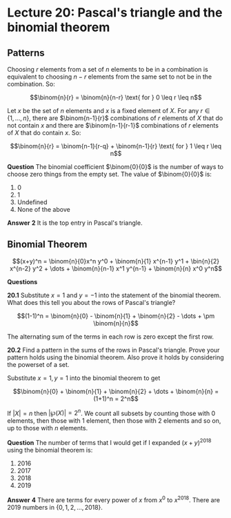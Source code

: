 # Lecture 20: Pascal's triangle and the binomial theorem

## Patterns

Choosing $r$ elements from a set of $n$ elements to be in a combination is
equivalent to choosing $n-r$ elements from the same set to not be in the
combination. So:

$$\binom{n}{r} = \binom{n}{n-r} \text{ for } 0 \leq r \leq n$$

Let $x$ be the set of $n$ elements and $x$ is a fixed element of $X$. For any $r
\in \{1, \dots, n\}$, there are $\binom{n-1}{r}$ combinations of $r$ elements of
$X$ that do not contain $x$ and there are $\binom{n-1}{r-1}$ combinations of $r$
elements of $X$ that do contain $x$. So:

$$\binom{n}{r} = \binom{n-1}{r-q} + \binom{n-1}{r} \text{ for } 1 \leq r \leq
n$$

**Question** The binomial coefficient $\binom{0}{0}$ is the number of ways to
choose zero things from the empty set. The value of $\binom{0}{0}$ is:

1. 0
2. 1
3. Undefined
4. None of the above

**Answer** **2** It is the top entry in Pascal's triangle.

## Binomial Theorem

$$(x+y)^n = \binom{n}{0}x^n y^0 + \binom{n}{1} x^{n-1} y^1 + \bin{n}{2} x^{n-2}
y^2 + \dots + \binom{n}{n-1} x^1 y^{n-1} + \binom{n}{n} x^0 y^n$$

**Questions**

**20.1** Substitute $x=1$ and $y=-1$ into the statement of the binomial theorem.
What does this tell you about the rows of Pascal's triangle?

$$(1-1)^n = \binom{n}{0} - \binom{n}{1} + \binom{n}{2} - \dots + \pm
\binom{n}{n}$$

The alternating sum of the terms in each row is zero except the first row.

**20.2** Find a pattern in the sums of the rows in Pascal's triangle. Prove your
pattern holds using the binomial theorem. Also prove it holds by considering the
powerset of a set.

Substitute $x=1, y=1$ into the binomial theorem to get

$$\binom{n}{0} + \binom{n}{1} + \binom{n}{2} + \dots + \binom{n}{n} = (1+1)^n
= 2^n$$

If $|X| = n$ then $|\wp(X)| = 2^n$. We count all subsets by counting those with
0 elements, then those with 1 element, then those with 2 elements and so on, up
to those with $n$ elements.

**Question** The number of terms that I would get if I expanded $(x+y)^{2018}$
using the binomial theorem is:

1. 2016
2. 2017
3. 2018
4. 2019

**Answer** **4** There are terms for every power of $x$ from $x^0$ to
$x^{2018}$. There are 2019 numbers in $\{0,1,2,\dots,2018\}$.
